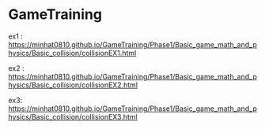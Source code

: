 # GameTraining
ex1 : https://minhat0810.github.io/GameTraining/Phase1/Basic_game_math_and_physics/Basic_collision/collisionEX1.html

ex2 : https://minhat0810.github.io/GameTraining/Phase1/Basic_game_math_and_physics/Basic_collision/collisionEX2.html

ex3: https://minhat0810.github.io/GameTraining/Phase1/Basic_game_math_and_physics/Basic_collision/collisionEX3.html
